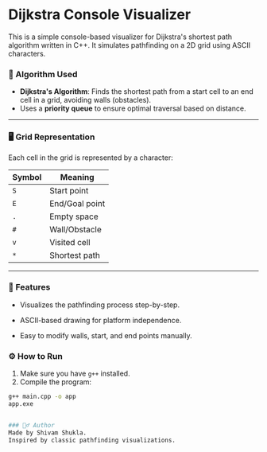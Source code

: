 # Dijkstra Console Visualizer

This is a simple console-based visualizer for Dijkstra's shortest path algorithm written in C++. It simulates pathfinding on a 2D grid using ASCII characters.

### 🧠 Algorithm Used

- **Dijkstra's Algorithm**: Finds the shortest path from a start cell to an end cell in a grid, avoiding walls (obstacles).
- Uses a **priority queue** to ensure optimal traversal based on distance.

---

### 🖥️ Grid Representation

Each cell in the grid is represented by a character:

| Symbol | Meaning        |
|--------|----------------|
| `S`    | Start point     |
| `E`    | End/Goal point  |
| `.`    | Empty space     |
| `#`    | Wall/Obstacle   |
| `v`    | Visited cell    |
| `*`    | Shortest path   |

---

### 📌 Features
 - Visualizes the pathfinding process step-by-step.

- ASCII-based drawing for platform independence.

- Easy to modify walls, start, and end points manually.

### ⚙️ How to Run

1. Make sure you have `g++` installed.
2. Compile the program:

```bash
g++ main.cpp -o app
app.exe


### 🙋‍♂️ Author
Made by Shivam Shukla.
Inspired by classic pathfinding visualizations.

